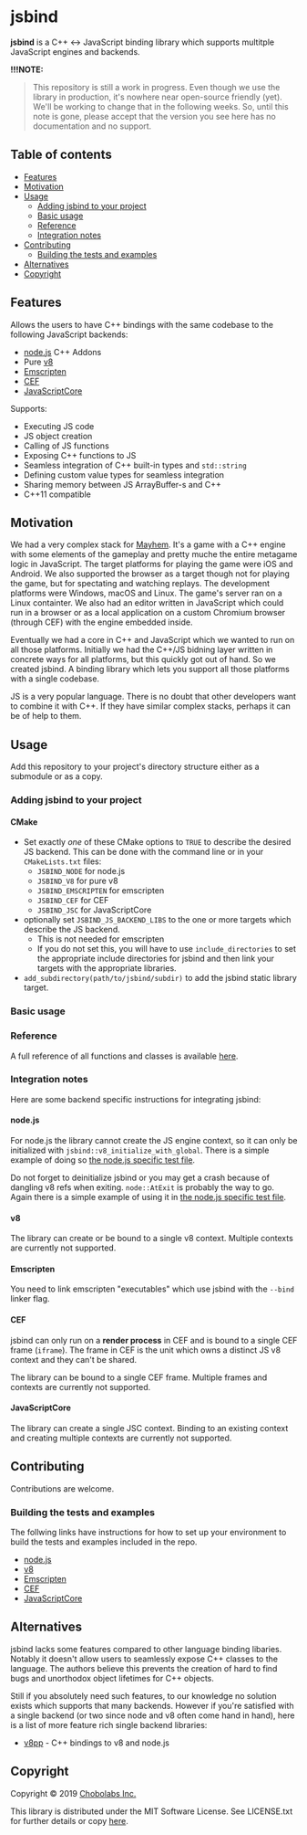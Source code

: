 # jsbind

**jsbind** is a C++ :left_right_arrow: JavaScript binding library which supports multitple JavaScript engines and backends.

**!!!NOTE:**

> This repository is still a work in progress. Even though we use the library in production, it's nowhere near open-source friendly (yet). We'll be working to change that in the following weeks. So, until this note is gone, please accept that the version you see here has no documentation and no support.

## Table of contents

- [Features](#features)
- [Motivation](#motivation)
- [Usage](#usage)
  - [Adding jsbind to your project](#adding-jsbind-to-your-project)
  - [Basic usage](#basic-usage)
  - [Reference](#reference)
  - [Integration notes](#integration-notes)
- [Contributing](#contributing)
  - [Building the tests and examples](#building-the-tests-and-examples)
- [Alternatives](#alternatives)
- [Copyright](#copyright)

## Features

Allows the users to have C++ bindings with the same codebase to the following JavaScript backends:

* [node.js](https://nodejs.org/) C++ Addons
* Pure [v8](https://v8.dev/)
* [Emscripten](https://emscripten.org/)
* [CEF](https://bitbucket.org/chromiumembedded/cef)
* [JavaScriptCore](https://trac.webkit.org/wiki/JavaScriptCore)

Supports:

* Executing JS code
* JS object creation
* Calling of JS functions
* Exposing C++ functions to JS
* Seamless integration of C++ built-in types and `std::string`
* Defining custom value types for seamless integration
* Sharing memory between JS ArrayBuffer-s and C++
* C++11 compatible

## Motivation

We had a very complex stack for [Mayhem](http://www.playmayhem.com/). It's a game with a C++ engine with some elements of the gameplay and pretty muche the entire metagame logic in JavaScript. The target platforms for playing the game were iOS and Android. We also supported the browser as a target though not for playing the game, but for spectating and watching replays. The development platforms were Windows, macOS and Linux. The game's server ran on a Linux containter. We also had an editor written in JavaScript which could run in a browser or as a local application on a custom Chromium browser (through CEF) with the engine embedded inside.

Eventually we had a core in C++ and JavaScript which we wanted to run on all those platforms. Initially we had the C++/JS bidning layer written in concrete ways for all platforms, but this quickly got out of hand. So we created jsbind. A binding library which lets you support all those platforms with a single codebase.

JS is a very popular language. There is no doubt that other developers want to combine it with C++. If they have similar complex stacks, perhaps it can be of help to them.

## Usage

Add this repository to your project's directory structure either as a submodule or as a copy.

### Adding jsbind to your project

#### CMake

* Set exactly *one* of these CMake options to `TRUE` to describe the desired JS backend. This can be done with the command line or in your `CMakeLists.txt` files:
    * `JSBIND_NODE` for node.js
    * `JSBIND_V8` for pure v8
    * `JSBIND_EMSCRIPTEN` for emscripten
    * `JSBIND_CEF` for CEF
    * `JSBIND_JSC` for JavaScriptCore
* optionally set `JSBIND_JS_BACKEND_LIBS` to the one or more targets which describe the JS backend.
    * This is not needed for emscripten
    * If you do not set this, you will have to use `include_directories` to set the appropriate include directories for jsbind and then link your targets with the appropriate libraries.
* `add_subdirectory(path/to/jsbind/subdir)` to add the jsbind static library target.

### Basic usage

### Reference

A full reference of all functions and classes is available [here](doc/reference.md).

### Integration notes

Here are some backend specific instructions for integrating jsbind:

#### node.js

For node.js the library cannot create the JS engine context, so it can only be initialized with `jsbind::v8_initialize_with_global`. There is a simple example of doing so [the node.js specific test file](test/test_node_main.cpp).

Do not forget to deinitialize jsbind or you may get a crash because of dangling v8 refs when exiting. `node::AtExit` is probably the way to go. Again there is a simple example of using it in [the node.js specific test file](test/test_node_main.cpp).

#### v8

The library can create or be bound to a single v8 context. Multiple contexts are currently not supported.

#### Emscripten

You need to link emscripten "executables" which use jsbind with the `--bind` linker flag.

#### CEF

jsbind can only run on a **render process** in CEF and is bound to a single CEF frame (`iframe`). The frame in CEF is the unit which owns a distinct JS v8 context and they can't be shared.

The library can be bound to a single CEF frame. Multiple frames and contexts are currently not supported.

#### JavaScriptCore

The library can create a single JSC context. Binding to an existing context and creating multiple contexts are currently not supported.

## Contributing

Contributions are welcome.

### Building the tests and examples

The follwing links have instructions for how to set up your environment to build the tests and examples included in the repo.

* [node.js](doc/tests-examples-node.md)
* [v8](doc/tests-examples-v8.md)
* [Emscripten](doc/tests-examples-em.md)
* [CEF](doc/tests-examples-cef.md)
* [JavaScriptCore](doc/tests-examples-jsc.md)

## Alternatives

jsbind lacks some features compared to other language binding libaries. Notably it doesn't allow users to seamlessly expose C++ classes to the language. The authors believe this prevents the creation of hard to find bugs and unorthodox object lifetimes for C++ objects.

Still if you absolutely need such features, to our knowledge no solution exists which supports that many backends. However if you're satisfied with a single backend (or two since node and v8 often come hand in hand), here is a list of more feature rich single backend libraries:

* [v8pp](https://github.com/pmed/v8pp) - C++ bindings to v8 and node.js

## Copyright

Copyright &copy; 2019 [Chobolabs Inc.](http://www.chobolabs.com/)

This library is distributed under the MIT Software License. See LICENSE.txt for further details or copy [here](http://opensource.org/licenses/MIT).

